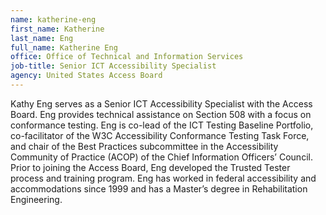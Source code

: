 ```yaml
---
name: katherine-eng
first_name: Katherine
last_name: Eng
full_name: Katherine Eng
office: Office of Technical and Information Services
job-title: Senior ICT Accessibility Specialist
agency: United States Access Board
---
```

Kathy Eng serves as a Senior ICT Accessibility Specialist with the Access Board. Eng provides technical assistance on Section 508 with a focus on conformance testing. Eng is co-lead of the ICT Testing Baseline Portfolio, co-facilitator of the W3C Accessibility Conformance Testing Task Force, and chair of the Best Practices subcommittee in the Accessibility Community of Practice (ACOP) of the Chief Information Officers’ Council. Prior to joining the Access Board, Eng developed the Trusted Tester process and training program. Eng has worked in federal accessibility and accommodations since 1999 and has a Master’s degree in Rehabilitation Engineering. 
